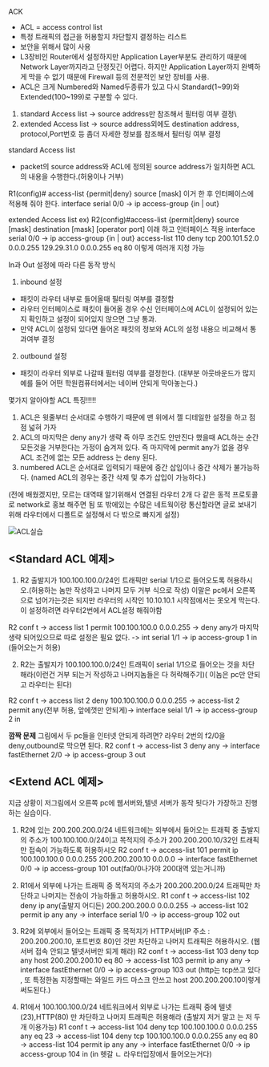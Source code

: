 ACK

- ACL = access control list 
- 특정 트래픽의 접근을 허용할지 차단할지 결정하는 리스트
- 보안을 위해서 많이 사용
- L3장비인 Router에서 설정하지만 Application Layer부분도 관리하기 때문에 Network Layer까지라고 단정짓긴 어렵다.
하지만 Application Layer까지 완벽하게 막을 수 없기 때문에 Firewall 등의 전문적인 보안 장비를 사용.
- ACL은 크게 Numbered와 Named두종류가 있고 다시 Standard(1~99)와 Extended(100~199)로 구분할 수 있다.
1) standard Access list -> source address만 참조해서 필터링 여부 결정\
2) extended Access list -> source address외에도 destination address, protocol,Port번호 등 좀더 자세한 정보를 참조해서 필터링 여부 결정

standard Access list
- packet의 source address와 ACL에 정의된 source address가 일치하면 ACL의 내용을 수행한다.(허용이나 거부)
 
R1(config)# access-list <list-number> {permit|deny} source [mask] 이거 한 후 인터페이스에 적용해 줘야 한다.
interface serial 0/0 -> ip access-group <access-list-number> {in | out}
  
extended Access list
ex) R2(config)#access-list <list-number> {permit|deny} <protocol> source [mask] destination [mask] [operator port]
이래 하고 인터페이스 적용 interface serial 0/0 -> ip access-group <access-list-number> {in | out}
access-list 110 deny tcp 200.101.52.0 0.0.0.255 129.29.31.0 0.0.0.255 eq 80 이렇게 여러개 지정 가능

In과 Out 설정에 따라 다른 동작 방식
1) inbound 설정
- 패킷이 라우터 내부로 들어올때 필터링 여부를 결정함
- 라우터 인터페이스로 패킷이 들어올 경우 수신 인터페이스에 ACL이 설정되어 있는지 확인하고 설정이 되어있지 않으면 그냥 통과.
- 만약 ACL이 설정되 있다면 들어온 패킷의 정보와 ACL의 설정 내용으 비교해서 통과여부 결정
2) outbound 설정
- 패킷이 라우터 외부로 나갈때 필터링 여부를 결정한다. (대부분 아웃바운드가 많지 예를 들어 어떤 학원컴퓨터에서는 네이버 안되게 막아놓는다.)

몇가지 알아야할 ACL 특징!!!!!
1) ACL은 윗줄부터 순서대로 수행하기 때문에 맨 위에서 젤 디테일한 설정을 하고 점점 넓혀 가자
2) ACL의 마지막은 deny any가 생략 즉 아무 조건도 안만진다 했을때 ACL하는 순간 모든것을 거부한다는 가정이 숨겨져 있다. 즉 마지막에 permit any가 없을 경우 ACL 조건에 없는 모든 address
는 deny 된다.
3) numbered ACL은 순서대로 입력되기 때문에 중간 삽입이나 중간 삭제가 불가능하다. (named ACL의 경우는 중간 삭제 및 추가 삽입이 가능하다.)


(전에 배웠겠지만, 모르는 대역때 알기위해서 연결된 라우터 2개 다 같은 동적 프로토콜로 network로 홍보 해주면 됨 또 밖에있는 수많은 네트웍이랑 통신할라면 글로 보내기위해
라우터에서 디폴트로 설정해서 다 밖으로 빠지게 설정)

![ACL실습](https://user-images.githubusercontent.com/67897827/157039496-9b821e3d-5def-4378-9650-38751078e1c6.PNG)

## <Standard ACL 예제>
 
1. R2 출발지가 100.100.100.0/24인 트래픽만 serial 1/1으로 들어오도록 허용하시오.(허용하는 놈만 작성하고 나머지 모두 거부 식으로 작성)
이말은 pc에서 오른쪽으로 넘어가는것은 되지만 라우터의 시작인 10.10.10.1 시작점에서는 못오게 막는다. 이 설정하려면 라우터2번에서 ACL설정 해줘야함

  R2
  conf t -> access list 1 permit 100.100.100.0 0.0.0.255 -> deny any가 마지막 생략 되어있으므로 따로 설정은 필요 없다. -> int serial 1/1 -> ip access-group 1 in (들어오는거 허용)
  
2. R2는 출발지가 100.100.100.0/24인 트래픽이 serial 1/1으로 들어오는 것을 차단해라(이런건 거부 되는거 작성하고 나머지놈들은 다 허락해주기)( 이놈은 pc만 안되고 라우터는 된다)
  
  R2
  conf t -> access list 2 deny 100.100.100.0 0.0.0.255 -> access-list 2 permit any(전부 허용, 앞에껏만 안되게)-> interface seial 1/1 -> ip access-group 2 in
  
**깜짝 문제**
  그림에서 두 pc들을 인터넷 안되게 하려면? 라우터 2번의 f2/0을 deny,outbound로 막으면 된다.
  R2
  conf t -> access-list 3 deny any -> interface fastEthernet 2/0 -> ip access-group 3 out
  
## <Extend ACL 예제>
  지금 상황이 저그림에서 오른쪽 pc에 웹서버와,텔넷 서버가 동작 됫다가 가장하고 진행하는 실습이다.
  
1. R2에 있는 200.200.200.0/24 네트워크에는 외부에서 들어오는 트래픽 중 출발지의 주소가 100.100.100.0/24이고 목적지의 주소가 200.200.200.10/32인 트래픽만 접속이 가능하도록
  허용하시오
  R2
  conf t -> access-list 101 permit ip 100.100.100.0 0.0.0.255 200.200.200.10 0.0.0.0 -> interface fastEthernet 0/0 -> ip access-group 101 out(fa0/0나가야 200대역 있는거니까)
  
2. R1에서 외부에 나가는 트래픽 중 목적지의 주소가 200.200.200.0/24 트래픽만 차단하고 나머지는 전송이 가능하돌고 허용하시오.
 R1
  conf t -> access-list 102 deny ip any(출발지 어디든) 200.200.200.0 0.0.0.255 -> access-list 102 permit ip any any -> interface serial 1/0 -> ip access-group 102 out
  
 3. R2에 외부에서 들어오는 트래픽 중 목적지가 HTTP서버(IP 주소 : 200.200.200.10, 포트번호 80)인 것만 차단하고 나머지 트래픽은 허용하시오. (웹 서버 접속 안되고 텔넷서버만 되게 해라)
  R2
  conf t -> access-list 103 deny tcp any host 200.200.200.10 eq 80 -> access-list 103 permit ip any any -> interface fastEthernet 0/0 -> ip access-group 103 out
  (http는 tcp쓰고 있다 , 또 특정한놈 지정할때는 와일드 카드 마스크 안쓰고 host 200.200.200.10이렇게 써도된다.)
  
  4. R1에서 100.100.100.0/24 네트워크에서 외부로 나가는 트래픽 중에 텔넷(23),HTTP(80) 만 차단하고 나머지 트래픽은 허용해라 (출발지 저거 말고 는 저 두개 이용가능)
  R1
  conf t -> access-list 104 deny tcp 100.100.100.0 0.0.0.255 any eq 23 -> access-list 104 deny tcp 100.100.100.0 0.0.0.255 any eq 80 -> access-list 104 permit ip any any
  -> interface fastEthernet 0/0 -> ip access-group 104 in (in 헷갈 ㄴ 라우터입장에서 들어오는거다)
  
  
  
  
